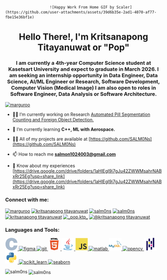                         ![Happy Work From Home GIF by Scaler](https://github.com/user-attachments/assets/39d6b35e-2ad1-4070-af77-fbe15e36bf1e)


<h1 align="center">Hello There!, I'm Kritsanapong Titayanuwat or "Pop" </h1>
<h3 align="center">I am currently a 4th-year Computer Science student at Kasetsart University and expect to graduate in March 2026. I am seeking an internship opportunity in Data Engineer, Data Science, AI/ML Engineer or Research, Software Development, Computer Vision (Medical Image) I am also open to roles in Software Engineer, Data Analysis or Software Architecture.</h3>

<p align="left"> <a href="https://twitter.com/marguroo" target="blank"><img src="https://img.shields.io/twitter/follow/marguroo?logo=twitter&style=for-the-badge" alt="marguroo" /></a> </p>

- 🧙🏻 I’m currently working on Research [Automated Pill Segmentation Counting and Foreign Object Detection.](https://github.com/SALM0Ns/Automated-Pill-Counting-and-Foreign-Object-Detection.)

- 🌱 I’m currently learning **C++, ML with Aerospace.**

- 👨‍💻 All of my projects are available at [https://github.com/SALM0Ns](https://github.com/SALM0Ns)

- 📫 How to reach me **salmon1024003@gmail.com**

- 📄 Know about my experiences [https://drive.google.com/drive/folders/1aHlEgI9i7gJu42ZWWMsahrNABxRr25Eg?usp=share_link](https://drive.google.com/drive/folders/1aHlEgI9i7gJu42ZWWMsahrNABxRr25Eg?usp=share_link)

<h3 align="left">Connect with me:</h3>
<p align="left">
<a href="https://twitter.com/marguroo" target="blank"><img align="center" src="https://raw.githubusercontent.com/rahuldkjain/github-profile-readme-generator/master/src/images/icons/Social/twitter.svg" alt="marguroo" height="30" width="40" /></a>
<a href="https://linkedin.com/in/kritsanapong titayanuwat" target="blank"><img align="center" src="https://raw.githubusercontent.com/rahuldkjain/github-profile-readme-generator/master/src/images/icons/Social/linked-in-alt.svg" alt="kritsanapong titayanuwat" height="30" width="40" /></a>
<a href="https://stackoverflow.com/users/salm0ns" target="blank"><img align="center" src="https://raw.githubusercontent.com/rahuldkjain/github-profile-readme-generator/master/src/images/icons/Social/stack-overflow.svg" alt="salm0ns" height="30" width="40" /></a>
<a href="https://kaggle.com/salm0ns" target="blank"><img align="center" src="https://raw.githubusercontent.com/rahuldkjain/github-profile-readme-generator/master/src/images/icons/Social/kaggle.svg" alt="salm0ns" height="30" width="40" /></a>
<a href="https://fb.com/kritsanapong titayanuwat" target="blank"><img align="center" src="https://raw.githubusercontent.com/rahuldkjain/github-profile-readme-generator/master/src/images/icons/Social/facebook.svg" alt="kritsanapong titayanuwat" height="30" width="40" /></a>
<a href="https://instagram.com/_pop.ktp_" target="blank"><img align="center" src="https://raw.githubusercontent.com/rahuldkjain/github-profile-readme-generator/master/src/images/icons/Social/instagram.svg" alt="_pop.ktp_" height="30" width="40" /></a>
<a href="https://medium.com/@kritsanapong titayanuwat" target="blank"><img align="center" src="https://raw.githubusercontent.com/rahuldkjain/github-profile-readme-generator/master/src/images/icons/Social/medium.svg" alt="@kritsanapong titayanuwat" height="30" width="40" /></a>
</p>

<h3 align="left">Languages and Tools:</h3>
<p align="left"> <a href="https://www.cprogramming.com/" target="_blank" rel="noreferrer"> <img src="https://raw.githubusercontent.com/devicons/devicon/master/icons/c/c-original.svg" alt="c" width="40" height="40"/> </a> <a href="https://www.figma.com/" target="_blank" rel="noreferrer"> <img src="https://www.vectorlogo.zone/logos/figma/figma-icon.svg" alt="figma" width="40" height="40"/> </a> <a href="https://git-scm.com/" target="_blank" rel="noreferrer"> <img src="https://www.vectorlogo.zone/logos/git-scm/git-scm-icon.svg" alt="git" width="40" height="40"/> </a> <a href="https://www.w3.org/html/" target="_blank" rel="noreferrer"> <img src="https://raw.githubusercontent.com/devicons/devicon/master/icons/html5/html5-original-wordmark.svg" alt="html5" width="40" height="40"/> </a> <a href="https://www.java.com" target="_blank" rel="noreferrer"> <img src="https://raw.githubusercontent.com/devicons/devicon/master/icons/java/java-original.svg" alt="java" width="40" height="40"/> </a> <a href="https://developer.mozilla.org/en-US/docs/Web/JavaScript" target="_blank" rel="noreferrer"> <img src="https://raw.githubusercontent.com/devicons/devicon/master/icons/javascript/javascript-original.svg" alt="javascript" width="40" height="40"/> </a> <a href="https://www.mathworks.com/" target="_blank" rel="noreferrer"> <img src="https://upload.wikimedia.org/wikipedia/commons/2/21/Matlab_Logo.png" alt="matlab" width="40" height="40"/> </a> <a href="https://www.mysql.com/" target="_blank" rel="noreferrer"> <img src="https://raw.githubusercontent.com/devicons/devicon/master/icons/mysql/mysql-original-wordmark.svg" alt="mysql" width="40" height="40"/> </a> <a href="https://opencv.org/" target="_blank" rel="noreferrer"> <img src="https://www.vectorlogo.zone/logos/opencv/opencv-icon.svg" alt="opencv" width="40" height="40"/> </a> <a href="https://pandas.pydata.org/" target="_blank" rel="noreferrer"> <img src="https://raw.githubusercontent.com/devicons/devicon/2ae2a900d2f041da66e950e4d48052658d850630/icons/pandas/pandas-original.svg" alt="pandas" width="40" height="40"/> </a> <a href="https://www.python.org" target="_blank" rel="noreferrer"> <img src="https://raw.githubusercontent.com/devicons/devicon/master/icons/python/python-original.svg" alt="python" width="40" height="40"/> </a> <a href="https://scikit-learn.org/" target="_blank" rel="noreferrer"> <img src="https://upload.wikimedia.org/wikipedia/commons/0/05/Scikit_learn_logo_small.svg" alt="scikit_learn" width="40" height="40"/> </a> <a href="https://seaborn.pydata.org/" target="_blank" rel="noreferrer"> <img src="https://seaborn.pydata.org/_images/logo-mark-lightbg.svg" alt="seaborn" width="40" height="40"/> </a> </p>

<p><img align="left" src="https://github-readme-stats.vercel.app/api/top-langs?username=salm0ns&show_icons=true&locale=en&layout=compact" alt="salm0ns" /></p>

<p>&nbsp;<img align="center" src="https://github-readme-stats.vercel.app/api?username=salm0ns&show_icons=true&locale=en" alt="salm0ns" /></p>

